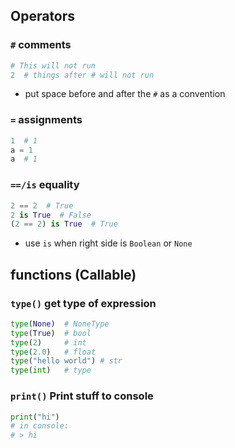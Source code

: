 ## Operators
### `#` comments
```python
# This will not run
2  # things after # will not run
```
- put space before and after the `#` as a convention

### `=` assignments
```python
1  # 1
a = 1
a  # 1
```


### `==/is` equality
```python
2 == 2  # True
2 is True  # False
(2 == 2) is True  # True
```
- use `is` when right side is `Boolean` or `None`

## functions (Callable)
### `type()` get type of expression
```python
type(None)  # NoneType
type(True)  # bool
type(2)     # int
type(2.0)   # float
type("hello world") # str
type(int)   # type
```

### `print()` Print stuff to console
```python
print("hi")
# in console:
# > hi
```